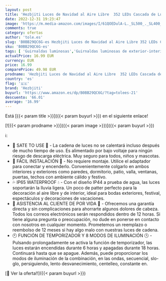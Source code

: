 ```yaml
---
layout: post
title: 'Hezbjiti Luces de Navidad al Aire Libre  352 LEDs Cascada de Luces de Hadas con la Estrella Topper  Arbol de Navidad Luces 8 Modos y IP65 a Prueba de Agua para Decoraciones de Navidad  Multicolor '
date: 2022-12-31 19:23:47
image: 'https://m.media-amazon.com/images/I/61QOEDulA-L._SL500_._SL400_.jpg'
comments: true
category: ofertas
author: 'tole.es'
slug: 'B0BB29QC6G-es Hezbjiti Luces de Navidad al Aire Libre 352 LEDs Cascada...'
sku: 'B0BB29QC6G-es'
tags: [ 'Guirnaldas luminosas','Guirnaldas luminosas de exterior-interior','Iluminación','hezbjiti','navidad','🇪🇸', ]
actualPrice: 16.99 EUR
currency: EUR
price: 16.99
comparePrice: 49.98 EUR
prodname: 'Hezbjiti Luces de Navidad al Aire Libre  352 LEDs Cascada de Luces de Hadas con la Estrella Topper  Arbol de Navidad Luces 8 Modos y IP65 a Prueba de Agua para Decoraciones de Navidad  Multicolor '
country: 'es'
flag: '🇪🇸'
brand: 'Hezbjiti'
buyurl: 'https://www.amazon.es/dp/B0BB29QC6G/?tag=tolees-21'
descuento: '66.01'
average: '16.99'
---
```


Está [{{< param title >}}]({{< param buyurl >}}) en el siguiente enlace!

[![{{< param prodname >}}]({{< param image >}})]({{< param buyurl >}})

ℹ️:

- 🚸 SATE TO USE 🚸 - La cadena de luces no se calentará incluso después de mucho tiempo de uso. Es alimentado por bajo voltaje para ningún riesgo de descarga eléctrica. Muy seguro para todos, niños y mascotas.
- 🎄 FÁCIL INSTALACIÓN 🎄 - No requiere montaje. Utilice el adaptador para conectar y encenderlo. Convenientemente colgarlo en ambos interiores y exteriores como paredes, dormitorio, patio, valla, ventanas, puertas, techos con ambiente cálido y festivo.
- 💦 IP65 WATERPROOF 💧 - Con el diseño IP44 a prueba de agua, las luces soportarán la lluvia ligera. Un poco de patter perfecto para la decoración al aire libre y de interior, ideal para bodas exteriores, festival, espectáculos y decoraciones de vacaciones.
- 📩 ASISTENCIA AL CLIENTE DE POR VIDA 💌 - Ofrecemos una garantía directa y sin complicaciones para ahorrarte algunos dolores de cabeza. Todos los correos electrónicos serán respondidos dentro de 12 horas. Si tiene alguna pregunta o preocupación, no dude en ponerse en contacto con nosotros en cualquier momento. Prometemos un reemplazo o reembolso de 12 meses si hay algo malo con nuestras luces de cadena.
- 🕙 FUNCIÓN DE TEMPORIZADOR Y 8 MODOS DE ILUMINACIÓN 🕓 - Pulsando prolongadamente se activa la función de temporizador, las luces estarán encendidas durante 6 horas y apagadas durante 18 horas. Continuará hasta que se apague. Además, puede proporcionar los modos de iluminación de la combinación, en las ondas, secuencial, slo-glo, persiguiendo, lento desvanecimiento, centelleo, constante en.

[🛒 Ver la oferta!!]({{< param buyurl >}})
